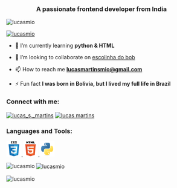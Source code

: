 <h3 align="center">A passionate frontend developer from India</h3>

<p align="left"> <img src="https://komarev.com/ghpvc/?username=lucasmio&label=Profile%20views&color=0e75b6&style=flat" alt="lucasmio" /> </p>

<p align="left"> <a href="https://github.com/ryo-ma/github-profile-trophy"><img src="https://github-profile-trophy.vercel.app/?username=lucasmio" alt="lucasmio" /></a> </p>

- 🌱 I’m currently learning **python & HTML**

- 👯 I’m looking to collaborate on [escolinha do bob](https://github.com/Projeto-do-Bob)

- 📫 How to reach me **lucasmartinsmio@gmail.com**

- ⚡ Fun fact **I was born in Bolivia, but I lived my full life in Brazil**

<h3 align="left">Connect with me:</h3>
<p align="left">
<a href="https://instagram.com/lucas_s._martins" target="blank"><img align="center" src="https://raw.githubusercontent.com/rahuldkjain/github-profile-readme-generator/master/src/images/icons/Social/instagram.svg" alt="lucas_s._martins" height="30" width="40" /></a>
<a href="https://www.youtube.com/c/lucas martins" target="blank"><img align="center" src="https://raw.githubusercontent.com/rahuldkjain/github-profile-readme-generator/master/src/images/icons/Social/youtube.svg" alt="lucas martins" height="30" width="40" /></a>
</p>

<h3 align="left">Languages and Tools:</h3>
<p align="left"> <a href="https://www.w3schools.com/css/" target="_blank" rel="noreferrer"> <img src="https://raw.githubusercontent.com/devicons/devicon/master/icons/css3/css3-original-wordmark.svg" alt="css3" width="40" height="40"/> </a> <a href="https://www.w3.org/html/" target="_blank" rel="noreferrer"> <img src="https://raw.githubusercontent.com/devicons/devicon/master/icons/html5/html5-original-wordmark.svg" alt="html5" width="40" height="40"/> </a> <a href="https://www.python.org" target="_blank" rel="noreferrer"> <img src="https://raw.githubusercontent.com/devicons/devicon/master/icons/python/python-original.svg" alt="python" width="40" height="40"/> </a> </p>

<p><img align="left" src="https://github-readme-stats.vercel.app/api/top-langs?username=lucasmio&show_icons=true&locale=en&layout=compact" alt="lucasmio" /></p>

<p>&nbsp;<img align="center" src="https://github-readme-stats.vercel.app/api?username=lucasmio&show_icons=true&locale=en" alt="lucasmio" /></p>

<p><img align="center" src="https://github-readme-streak-stats.herokuapp.com/?user=lucasmio&" alt="lucasmio" /></p>
